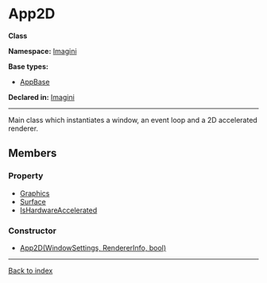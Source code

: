 # App2D

**Class**

**Namespace:** [Imagini](Imagini.md)

**Base types:**

* [AppBase](#.md)


**Declared in:** [Imagini](Imagini.md)

------



Main class which instantiates a window, an event loop and a
2D accelerated renderer.


## Members

### Property
* [Graphics](Imagini.Drawing.Graphics.md)
* [Surface](Imagini.Drawing.Surface.md)
* [IsHardwareAccelerated](Imagini.Drawing.RendererInfo.IsHardwareAccelerated.md)

### Constructor
* [App2D(WindowSettings, RendererInfo, bool)](Imagini.App2D.App2D(WindowSettings,RendererInfo,bool).md)

------

[Back to index](index.md)